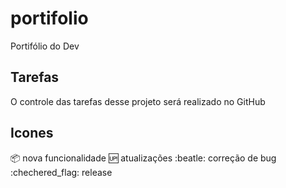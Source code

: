 # portifolio
Portifólio do Dev

## Tarefas

O controle  das tarefas desse projeto será realizado no GitHub

## Icones

:package: nova funcionalidade
:up: atualizações
:beatle: correção de bug
:chechered_flag: release